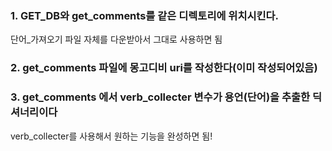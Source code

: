 ### 1. GET_DB와 get_comments를 같은 디렉토리에 위치시킨다.
단어_가져오기 파일 자체를 다운받아서 그대로 사용하면 됨

### 2. get_comments 파일에 몽고디비 uri를 작성한다(이미 작성되어있음)

### 3. get_comments 에서 verb_collecter 변수가 용언(단어)을 추출한 딕셔너리이다
verb_collecter를 사용해서 원하는 기능을 완성하면 됨!
